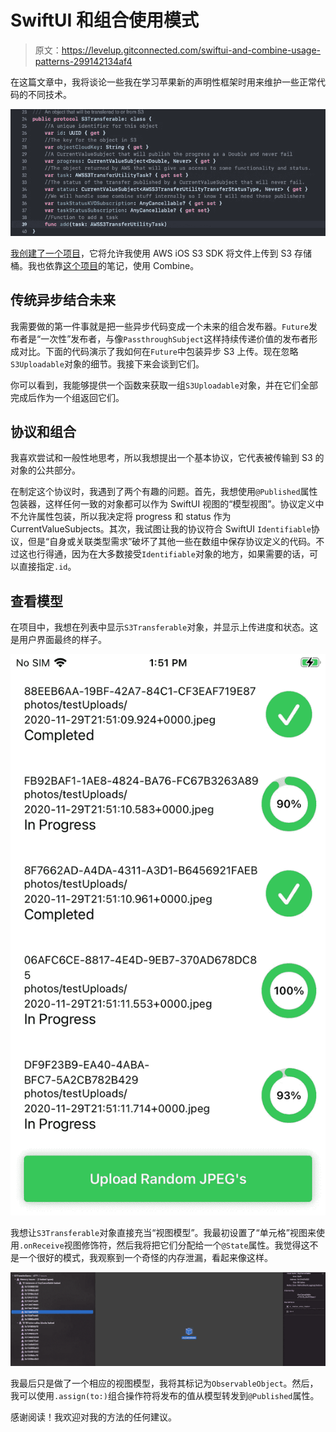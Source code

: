 # SwiftUI 和组合使用模式

> 原文：<https://levelup.gitconnected.com/swiftui-and-combine-usage-patterns-299142134af4>

在这篇文章中，我将谈论一些我在学习苹果新的声明性框架时用来维护一些正常代码的不同技术。

![](img/f0eaf8b5f92b8c89100077af83e7c914.png)

[我创建了一个项目](https://github.com/labs-nomad/S3TransferDemo)，它将允许我使用 AWS iOS S3 SDK 将文件上传到 S3 存储桶。我也依靠[这个项目](https://heckj.github.io/swiftui-notes/)的笔记，使用 Combine。

## 传统异步结合未来

我需要做的第一件事就是把一些异步代码变成一个未来的组合发布器。`Future`发布者是“一次性”发布者，与像`PassthroughSubject`这样持续传递价值的发布者形成对比。下面的代码演示了我如何在`Future`中包装异步 S3 上传。现在忽略`S3Uploadable`对象的细节。我接下来会谈到它们。

你可以看到，我能够提供一个函数来获取一组`S3Uploadable`对象，并在它们全部完成后作为一个组返回它们。

## 协议和组合

我喜欢尝试和一般性地思考，所以我想提出一个基本协议，它代表被传输到 S3 的对象的公共部分。

在制定这个协议时，我遇到了两个有趣的问题。首先，我想使用`@Published`属性包装器，这样任何一致的对象都可以作为 SwiftUI 视图的“模型视图”。协议定义中不允许属性包装，所以我决定将 progress 和 status 作为 CurrentValueSubjects。其次，我试图让我的协议符合 SwiftUI `Identifiable`协议，但是“自身或关联类型需求”破坏了其他一些在数组中保存协议定义的代码。不过这也行得通，因为在大多数接受`Identifiable`对象的地方，如果需要的话，可以直接指定`.id`。

## 查看模型

在项目中，我想在列表中显示`S3Transferable`对象，并显示上传进度和状态。这是用户界面最终的样子。

![](img/f12f498285d8e11ed0b2bcae7a338251.png)

我想让`S3Transferable`对象直接充当“视图模型”。我最初设置了“单元格”视图来使用`.onReceive`视图修饰符，然后我将把它们分配给一个`@State`属性。我觉得这不是一个很好的模式，我观察到一个奇怪的内存泄漏，看起来像这样。

![](img/d95e62f3fe61200a91f8d67a0b9be65c.png)

我最后只是做了一个相应的视图模型，我将其标记为`ObservableObject`。然后，我可以使用`.assign(to:)`组合操作符将发布的值从模型转发到`@Published`属性。

感谢阅读！我欢迎对我的方法的任何建议。